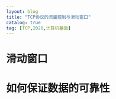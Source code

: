 ```yaml
---
layout: blog
title: "TCP协议的流量控制与滑动窗口"
catalog: true
tag: [TCP,2020,计算机基础]
---
```






# 滑动窗口

# 如何保证数据的可靠性

